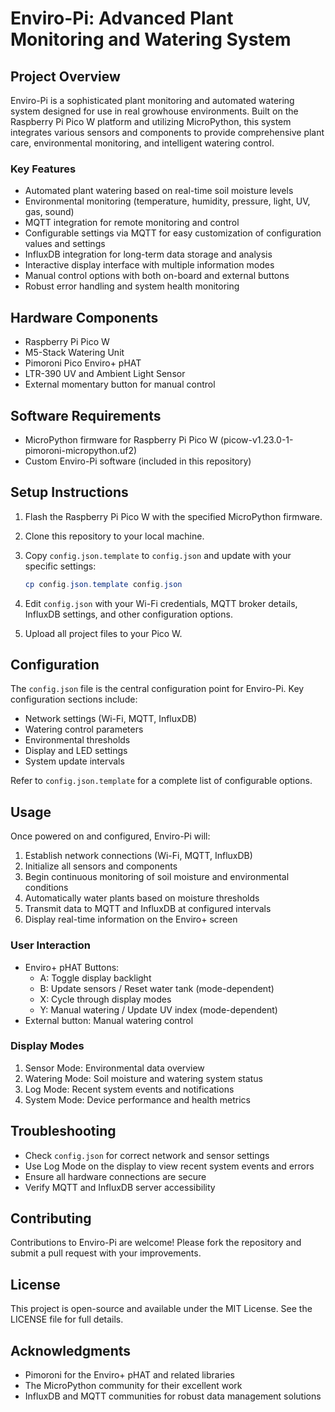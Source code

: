 # Enviro-Pi: Advanced Plant Monitoring and Watering System

## Project Overview

Enviro-Pi is a sophisticated plant monitoring and automated watering system designed for use in real growhouse environments. Built on the Raspberry Pi Pico W platform and utilizing MicroPython, this system integrates various sensors and components to provide comprehensive plant care, environmental monitoring, and intelligent watering control.

### Key Features

- Automated plant watering based on real-time soil moisture levels
- Environmental monitoring (temperature, humidity, pressure, light, UV, gas, sound)
- MQTT integration for remote monitoring and control
- Configurable settings via MQTT for easy customization of configuration values and settings
- InfluxDB integration for long-term data storage and analysis
- Interactive display interface with multiple information modes
- Manual control options with both on-board and external buttons
- Robust error handling and system health monitoring

## Hardware Components

- Raspberry Pi Pico W
- M5-Stack Watering Unit
- Pimoroni Pico Enviro+ pHAT
- LTR-390 UV and Ambient Light Sensor
- External momentary button for manual control

## Software Requirements

- MicroPython firmware for Raspberry Pi Pico W (picow-v1.23.0-1-pimoroni-micropython.uf2)
- Custom Enviro-Pi software (included in this repository)

## Setup Instructions

1. Flash the Raspberry Pi Pico W with the specified MicroPython firmware.
2. Clone this repository to your local machine.
3. Copy `config.json.template` to `config.json` and update with your specific settings:

   ``` powershell
   cp config.json.template config.json
   ```

4. Edit `config.json` with your Wi-Fi credentials, MQTT broker details, InfluxDB settings, and other configuration options.
5. Upload all project files to your Pico W.

## Configuration

The `config.json` file is the central configuration point for Enviro-Pi. Key configuration sections include:

- Network settings (Wi-Fi, MQTT, InfluxDB)
- Watering control parameters
- Environmental thresholds
- Display and LED settings
- System update intervals

Refer to `config.json.template` for a complete list of configurable options.

## Usage

Once powered on and configured, Enviro-Pi will:

1. Establish network connections (Wi-Fi, MQTT, InfluxDB)
2. Initialize all sensors and components
3. Begin continuous monitoring of soil moisture and environmental conditions
4. Automatically water plants based on moisture thresholds
5. Transmit data to MQTT and InfluxDB at configured intervals
6. Display real-time information on the Enviro+ screen

### User Interaction

- Enviro+ pHAT Buttons:
  - A: Toggle display backlight
  - B: Update sensors / Reset water tank (mode-dependent)
  - X: Cycle through display modes
  - Y: Manual watering / Update UV index (mode-dependent)
- External button: Manual watering control

### Display Modes

1. Sensor Mode: Environmental data overview
2. Watering Mode: Soil moisture and watering system status
3. Log Mode: Recent system events and notifications
4. System Mode: Device performance and health metrics

## Troubleshooting

- Check `config.json` for correct network and sensor settings
- Use Log Mode on the display to view recent system events and errors
- Ensure all hardware connections are secure
- Verify MQTT and InfluxDB server accessibility

## Contributing

Contributions to Enviro-Pi are welcome! Please fork the repository and submit a pull request with your improvements.

## License

This project is open-source and available under the MIT License. See the LICENSE file for full details.

## Acknowledgments

- Pimoroni for the Enviro+ pHAT and related libraries
- The MicroPython community for their excellent work
- InfluxDB and MQTT communities for robust data management solutions